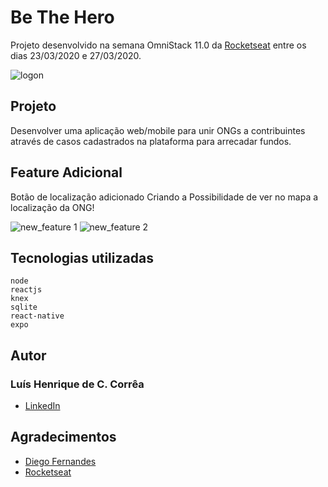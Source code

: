 # Be The Hero
Projeto desenvolvido na semana OmniStack 11.0 da [Rocketseat](https://rocketseat.com.br/) entre os dias 23/03/2020 e 27/03/2020.

![logon](https://i.pinimg.com/originals/70/b7/33/70b733586f2664676f749f614e25b1da.png)

## Projeto
Desenvolver uma aplicação web/mobile para unir ONGs a contribuintes através de casos cadastrados na plataforma para arrecadar fundos.

## Feature Adicional
Botão de localização adicionado
Criando a Possibilidade de ver no mapa a localização da ONG!

![new_feature 1](https://i.pinimg.com/originals/9e/bb/c5/9ebbc580c39f322fbb9dec3e5e042340.png) 
![new_feature 2](https://i.pinimg.com/originals/67/55/1f/67551ffde226501b2490b20c384f011a.png)

## Tecnologias utilizadas

```
node
reactjs
knex
sqlite
react-native
expo
```

## Autor

### Luís Henrique de C. Corrêa

* [LinkedIn](https://www.linkedin.com/in/henrique-c-correa/)

## Agradecimentos

* [Diego Fernandes](https://github.com/diego3g)
* [Rocketseat](https://github.com/Rocketseat)
